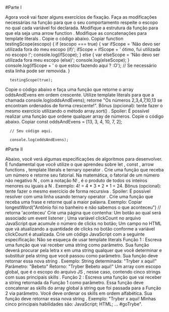 #Parte I

Agora você vai fazer alguns exercícios de fixação.
Faça as modificações necessárias na função para que o seu comportamento respeite o escopo no qual cada variável foi declarada.
Modifique a estrutura da função para que ela seja uma arrow function .
Modifique as concatenações para template literals .
Copie o código abaixo.
Copiar
      function testingScope(escopo) {
        if (escopo === true) {
          var ifScope = 'Não devo ser utilizada fora do meu escopo (if)';
          ifScope = ifScope + ' ótimo, fui utilizada no escopo !';
          console.log(ifScope);
        } else {
          var elseScope = 'Não devo ser utilizada fora meu escopo (else)';
          console.log(elseScope);
        }
        console.log(ifScope + ' o que estou fazendo aqui ? :O'); // Se necessário esta linha pode ser removida.
      }

      testingScope(true);
Copie o código abaixo e faça uma função que retorne o array oddsAndEvens em ordem crescente.
Utilize template literals para que a chamada console.log(oddsAndEvens); retorne "Os números 2,3,4,7,10,13 se encontram ordenados de forma crescente!".
Bônus (opcional): tente fazer o mesmo exercício utilizando o método array.sort() . Spoiler: É possível realizar uma função que ordene qualquer array de números.
Copie o código abaixo.
Copiar
      const oddsAndEvens = [13, 3, 4, 10, 7, 2];

      // Seu código aqui.

      console.log(oddsAndEvens);

#Parte II

Abaixo, você verá algumas especificações de algoritmos para desenvolver. É fundamental que você utilize o que aprendeu sobre let , const , arrow functions , template literals e ternary operator .
Crie uma função que receba um número e retorne seu fatorial.
Na matemática, o fatorial de um número não negativo N , com a notação N! , é o produto de todos os inteiros menores ou iguais a N . Exemplo: 4! = 4 * 3 * 2 * 1 = 24.
Bônus (opcional): tente fazer o mesmo exercício de forma recursiva . Spoiler: É possível resolver com uma linha usando ternary operator .
Crie uma função que receba uma frase e retorne qual a maior palavra.
Exemplo:
Copiar
      longestWord("Antônio foi no banheiro e não sabemos o que aconteceu") // retorna 'aconteceu'
Crie uma página que contenha:
Um botão ao qual será associado um event listener ;
Uma variável clickCount no arquivo JavaScript que acumule o número de clicks no botão;
Um campo no HTML que vá atualizando a quantidade de clicks no botão conforme a variável clickCount é atualizada.
Crie um código JavaScript com a seguinte especificação:
Não se esqueça de usar template literals
Função 1 : Escreva uma função que vai receber uma string como parâmetro. Sua função deverá procurar pela letra x em uma string qualquer que você determinar e substituir pela string que você passou como parâmetro. Sua função deve retornar essa nova string .
Exemplo:
String determinada: "Tryber x aqui!"
Parâmetro: "Bebeto"
Retorno: "Tryber Bebeto aqui!"
Um array com escopo global, que é o escopo do arquivo JS , nesse caso, contendo cinco strings com suas principais skills .
Função 2 : Escreva uma função que vai receber a string retornada da Função 1 como parâmetro. Essa função deve concatenar as skills do array global à string que foi passada para a Função 2 via parâmetro. Você deve ordenar os skills em ordem alfabética. Sua função deve retornar essa nova string .
Exemplo: "Tryber x aqui! Minhas cinco principais habilidades são:
JavaScript;
HTML; ... #goTrybe".